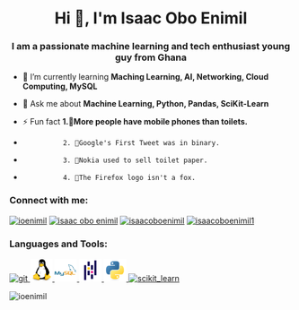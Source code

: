 <h1 align="center">Hi 👋, I'm Isaac Obo Enimil</h1>
<h3 align="center">I am a passionate machine learning and tech enthusiast young guy from Ghana</h3>

- 🌱 I’m currently learning **Maching Learning, AI, Networking, Cloud Computing, MySQL**

- 💬 Ask me about **Machine Learning, Python, Pandas, SciKit-Learn**

- ⚡ Fun fact **1.🤣More people have mobile phones than toilets.**
-               2. 🤣Google's First Tweet was in binary.
-               3. 🤣Nokia used to sell toilet paper.
-               4. 🤣The Firefox logo isn't a fox.

<h3 align="left">Connect with me:</h3>
<p align="left">
<a href="https://twitter.com/ioenimil" target="blank"><img align="center" src="https://raw.githubusercontent.com/rahuldkjain/github-profile-readme-generator/master/src/images/icons/Social/twitter.svg" alt="ioenimil" height="30" width="40" /></a>
<a href="https://linkedin.com/in/isaac obo enimil" target="blank"><img align="center" src="https://raw.githubusercontent.com/rahuldkjain/github-profile-readme-generator/master/src/images/icons/Social/linked-in-alt.svg" alt="isaac obo enimil" height="30" width="40" /></a>
<a href="https://kaggle.com/isaacoboenimil" target="blank"><img align="center" src="https://raw.githubusercontent.com/rahuldkjain/github-profile-readme-generator/master/src/images/icons/Social/kaggle.svg" alt="isaacoboenimil" height="30" width="40" /></a>
<a href="https://www.hackerrank.com/isaacoboenimil1" target="blank"><img align="center" src="https://raw.githubusercontent.com/rahuldkjain/github-profile-readme-generator/master/src/images/icons/Social/hackerrank.svg" alt="isaacoboenimil1" height="30" width="40" /></a>
</p>

<h3 align="left">Languages and Tools:</h3>
<p align="left"> <a href="https://git-scm.com/" target="_blank" rel="noreferrer"> <img src="https://www.vectorlogo.zone/logos/git-scm/git-scm-icon.svg" alt="git" width="40" height="40"/> </a> <a href="https://www.linux.org/" target="_blank" rel="noreferrer"> <img src="https://raw.githubusercontent.com/devicons/devicon/master/icons/linux/linux-original.svg" alt="linux" width="40" height="40"/> </a> <a href="https://www.mysql.com/" target="_blank" rel="noreferrer"> <img src="https://raw.githubusercontent.com/devicons/devicon/master/icons/mysql/mysql-original-wordmark.svg" alt="mysql" width="40" height="40"/> </a> <a href="https://pandas.pydata.org/" target="_blank" rel="noreferrer"> <img src="https://raw.githubusercontent.com/devicons/devicon/2ae2a900d2f041da66e950e4d48052658d850630/icons/pandas/pandas-original.svg" alt="pandas" width="40" height="40"/> </a> <a href="https://www.python.org" target="_blank" rel="noreferrer"> <img src="https://raw.githubusercontent.com/devicons/devicon/master/icons/python/python-original.svg" alt="python" width="40" height="40"/> </a> <a href="https://scikit-learn.org/" target="_blank" rel="noreferrer"> <img src="https://upload.wikimedia.org/wikipedia/commons/0/05/Scikit_learn_logo_small.svg" alt="scikit_learn" width="40" height="40"/> </a> </p>

<p><img align="center" src="https://github-readme-stats.vercel.app/api/top-langs?username=ioenimil&show_icons=true&locale=en&layout=compact" alt="ioenimil" /></p>
